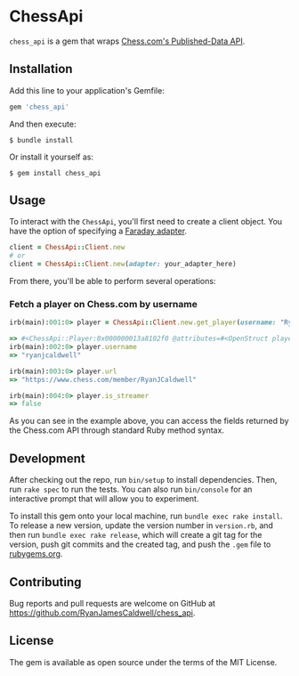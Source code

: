 # ChessApi

`chess_api` is a gem that wraps [Chess.com's Published-Data API](https://www.chess.com/news/view/published-data-api).
## Installation

Add this line to your application's Gemfile:

```ruby
gem 'chess_api'
```

And then execute:

    $ bundle install

Or install it yourself as:

    $ gem install chess_api

## Usage

To interact with the `ChessApi`, you'll first need to create a client object. You have the option of specifying a [Faraday adapter](https://lostisland.github.io/faraday/adapters/).

```ruby
client = ChessApi::Client.new
# or
client = ChessApi::Client.new(adapter: your_adapter_here)
```

From there, you'll be able to perform several operations:

### Fetch a player on Chess.com by username

```ruby
irb(main):001:0> player = ChessApi::Client.new.get_player(username: "RyanJCaldwell")

=> #<ChessApi::Player:0x000000013a8102f0 @attributes=#<OpenStruct player_id=58419494, @id="https://api.chess.com/pub/player/ryanjcaldwell", url="https://www.chess.com/member/RyanJCaldwell", name="Ryan Caldwell", username="ryanjcaldwell", followers=8, country="https://api.chess.com/pub/country/US", last_online=1630532095, joined=1552396179, status="basic", is_streamer=false>>
irb(main):002:0> player.username
=> "ryanjcaldwell"

irb(main):003:0> player.url
=> "https://www.chess.com/member/RyanJCaldwell"

irb(main):004:0> player.is_streamer
=> false
```

As you can see in the example above, you can access the fields returned by the Chess.com API through standard Ruby method syntax.

## Development

After checking out the repo, run `bin/setup` to install dependencies. Then, run `rake spec` to run the tests. You can also run `bin/console` for an interactive prompt that will allow you to experiment.

To install this gem onto your local machine, run `bundle exec rake install`. To release a new version, update the version number in `version.rb`, and then run `bundle exec rake release`, which will create a git tag for the version, push git commits and the created tag, and push the `.gem` file to [rubygems.org](https://rubygems.org).

## Contributing

Bug reports and pull requests are welcome on GitHub at https://github.com/RyanJamesCaldwell/chess_api.


## License

The gem is available as open source under the terms of the MIT License.
